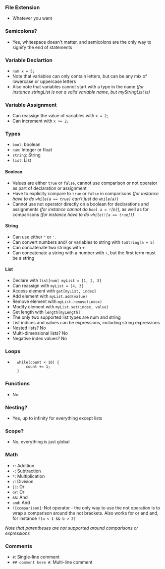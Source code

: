 ### File Extension
- Whatever you want

### Semicolons?
- Yes, whitespace doesn't matter, and semicolons are the only way to signify the end of statements

### Variable Declartion
- `num x = 5;`
- Note that variables can only contain letters, but can be any mix of lowercase or uppercase letters
- Also note that variables cannot start with a type in the name *(for instance stringList is not a valid variable name, but myStringList is)*

### Variable Assignment
- Can reassign the value of variables with `x = 2;`
- Can increment with `x += 2;`

### Types
- `bool`: boolean
- `num`: Integer or float
- `string`: String
- `list`: List

#### Boolean
- Values are either `true` or `false`, cannot use comparison or not operator as part of declaration or assignment
- Have to explicity compare to `true` or `false` in comparisons (*for instance have to do `while(a == true)` can't just do `while(a)`*)
- Cannot use not operator directly on a boolean for declarations and assignments *(for instance cannot do `bool a = ![b]`)*, as well as for comparisons *(for instance have to do `while(![a == true])`)*

#### String
- Can use either `"` or `'`.
- Can convert numbers and/ or variables to string with `toString[a + 5]`
- Can concatenate two strings with `+`
- Can concatenate a string with a number with `+`, but the first term must be a string

#### List
- Declare with `list[num] myList = [1, 2, 3]`
- Can reassign with `myList = [4, 3]`
- Access element with `get[myList, index]`
- Add element with `myList.add(value)`
- Remove element with `myList.remove(index)`
- Modify element with `myList.set(index, value)`
- Get length with `length[myLength]`
- The only two supported list types are num and string
- List indices and values can be expressions, including string expressions
- Nested lists? No
- Multi-dimensional lists? No
- Negative index values? No

### Loops
- ```
    while(count < 10) {
        count += 1;
    }

### Functions
- No

### Nesting?
- Yes, up to infinity for everything except lists

### Scope?
- No, everything is just global

### Math
- `+`: Addition
- `-`: Subtraction
- `*`: Multiplication
- `/`: Division
- `||`: Or
- `or`: Or
- `&&`: And
- `and`: And
- `![comparison]`: Not operator - the only way to use the not operation is to wrap a comparison around the not brackets. Also works for or and and, for instance `![a < 1 && b > 2]`

*Note that parentheses are not supported around comparisons or expressions*

### Comments
- `#`: Single-line comment
- `## comment here #`: Multi-line comment